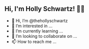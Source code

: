 <h2>Hi, I'm Holly Schwartz! 👋🏻 </h2>


- 👋 Hi, I’m @thehollyschwartz
- 👀 I’m interested in ...
- 🌱 I’m currently learning ...
- 💞️ I’m looking to collaborate on ...
- 📫 How to reach me ...

<!---
thehollyschwartz/thehollyschwartz is a ✨ special ✨ repository because its `README.md` (this file) appears on your GitHub profile.
You can click the Preview link to take a look at your changes.
--->
